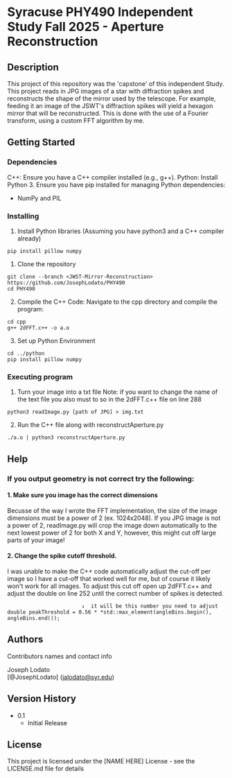# Syracuse PHY490 Independent Study Fall 2025 - Aperture Reconstruction

## Description
This project of this repository was the 'capstone' of this independent Study. This project reads in JPG images of a star with diffraction spikes and reconstructs the shape of the mirror used by the telescope. For example, feeding it an image of the JSWT's diffraction spikes will yield a hexagon mirror that will be reconstructed. This is done with the use of a Fourier transform, using a custom FFT algorithm by me. 


## Getting Started

### Dependencies
C++: Ensure you have a C++ compiler installed (e.g., g++).
Python: Install Python 3. Ensure you have pip installed for managing Python dependencies:
 - NumPy and PIL

### Installing
1. Install Python libraries
(Assuming you have python3 and a C++ compiler already)
```
pip install pillow numpy
```

1. Clone the repository
```
git clone --branch <JWST-Mirror-Reconstruction> https://github.com/JosephLodato/PHY490
cd PHY490
```
2. Compile the C++ Code: Navigate to the cpp directory and compile the program:
```
cd cpp
g++ 2dFFT.c++ -o a.o
```
3. Set up Python Environment
```
cd ../python
pip install pillow numpy
```
### Executing program
1. Turn your image into a txt file
Note: if you want to change the name of the text file you also must to so in the 2dFFT.c++ file on line 288
```
python3 readImage.py [path of JPG] > img.txt
```
2. Run the C++ file along with reconstructAperture.py
```
./a.o | python3 reconstructAperture.py
```


## Help

### If you output geometry is not correct try the following:

#### 1. Make sure you image has the correct dimensions
Becusse of the way I wrote the FFT implementation, the size of the image dimensions must be a power of 2 (ex. 1024x2048). If you JPG image is not a power of 2, readImage.py will crop the image down automatically to the next lowest power of 2 for both X and Y, however, this might cut off large parts of your image!

#### 2. Change the spike cutoff threshold.
I was unable to make the C++ code automatically adjust the cut-off per image so I have a cut-off that worked well for me, but of course it likely won't work for all images. To adjust this cut off open up 2dFFT.c++ and adjust the double on line 252 until the correct number of spikes is detected.
```
                        ↓  it will be this number you need to adjust
double peakThreshold = 0.56 * *std::max_element(angleBins.begin(), angleBins.end());
```

## Authors

Contributors names and contact info

Joseph Lodato  
    [@JosephLodato] (jalodato@syr.edu)

## Version History

* 0.1
    * Initial Release

## License

This project is licensed under the [NAME HERE] License - see the LICENSE.md file for details
